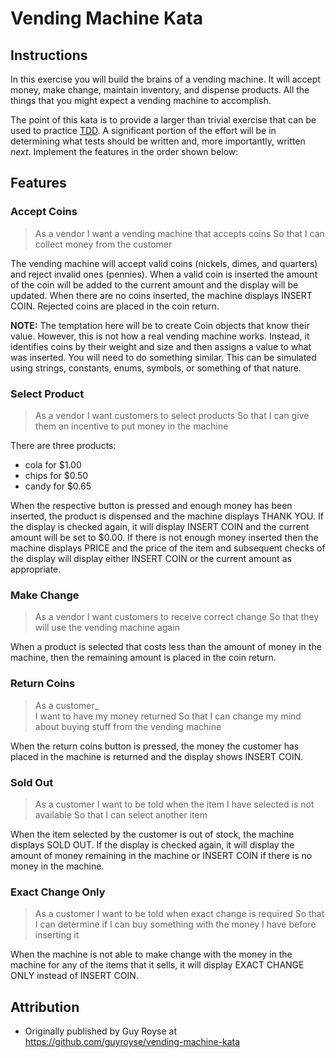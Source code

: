 Vending Machine Kata
====================


## Instructions

In this exercise you will build the brains of a vending machine.  It will accept money, make change, maintain
inventory, and dispense products.  All the things that you might expect a vending machine to accomplish.

The point of this kata is to provide a larger than trivial exercise that can be used to practice [TDD](https://deviq.com/practices/test-driven-development).  A significant
portion of the effort will be in determining what tests should be written and, more importantly, written *next*. Implement the features in the order shown below:

## Features

### Accept Coins
  
> As a vendor
> I want a vending machine that accepts coins
> So that I can collect money from the customer 

The vending machine will accept valid coins (nickels, dimes, and quarters) and reject invalid ones (pennies).  When a
valid coin is inserted the amount of the coin will be added to the current amount and the display will be updated.
When there are no coins inserted, the machine displays INSERT COIN.  Rejected coins are placed in the coin return.

**NOTE:** The temptation here will be to create Coin objects that know their value.  However, this is not how a real
  vending machine works.  Instead, it identifies coins by their weight and size and then assigns a value to what
  was inserted.  You will need to do something similar.  This can be simulated using strings, constants, enums,
  symbols, or something of that nature.

### Select Product

> As a vendor
> I want customers to select products
> So that I can give them an incentive to put money in the machine

There are three products:

- cola for $1.00
- chips for $0.50
- candy for $0.65

When the respective button is pressed and enough money has been inserted, the product is dispensed and the machine displays THANK YOU. If the display is checked again, it will display INSERT COIN and the current amount will be set to $0.00. If there is not enough money inserted then the machine displays PRICE and the price of the item and subsequent checks of the display will display either INSERT COIN or the current amount as appropriate.

### Make Change

> As a vendor
> I want customers to receive correct change
> So that they will use the vending machine again

When a product is selected that costs less than the amount of money in the machine, then the remaining amount is placed in the coin return.

### Return Coins

> As a customer_  
> I want to have my money returned
> So that I can change my mind about buying stuff from the vending machine

When the return coins button is pressed, the money the customer has placed in the machine is returned and the display shows INSERT COIN.

### Sold Out

> As a customer
> I want to be told when the item I have selected is not available
> So that I can select another item

When the item selected by the customer is out of stock, the machine displays SOLD OUT. If the display is checked again, it will display the amount of money remaining in the machine or INSERT COIN if there is no money in the machine.

### Exact Change Only

> As a customer
> I want to be told when exact change is required
> So that I can determine if I can buy something with the money I have before inserting it

When the machine is not able to make change with the money in the machine for any of the items that it sells, it will
display EXACT CHANGE ONLY instead of INSERT COIN.

## Attribution

- Originally published by Guy Royse at https://github.com/guyroyse/vending-machine-kata
